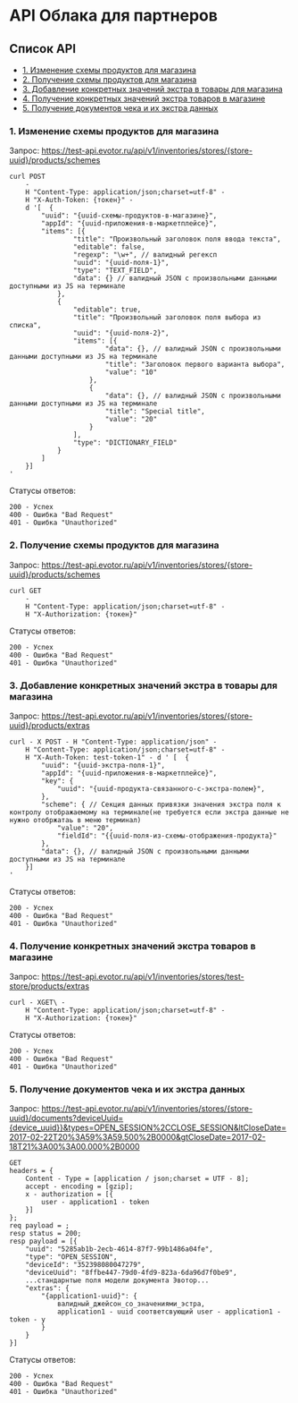 # API Облака для партнеров

## Список API
* [1. Изменение схемы продуктов для магазина](#001)
* [2. Получение схемы продуктов для магазина](#002)
* [3. Добавление конкретных значений экстра в товары для магазина](#003)
* [4. Получение конкретных значений экстра товаров в магазине](#004)
* [5. Получение документов чека и их экстра данных](#005)

<a name="001"></a>
### 1. Изменение схемы продуктов для магазина

Запрос:
https://test-api.evotor.ru/api/v1/inventories/stores/{store-uuid}/products/schemes
```
curl POST
    -
    H "Content-Type: application/json;charset=utf-8" -
    H "X-Auth-Token: {токен}" -
    d '[  {
        "uuid": "{uuid-схемы-продуктов-в-магазине}",
        "appId": "{uuid-приложения-в-маркетплейсе}",
        "items": [{
                "title": "Произвольный заголовок поля ввода текста",
                "editable": false,
                "regexp": "\w+", // валидный регексп
                "uuid": "{uuid-поля-1}",
                "type": "TEXT_FIELD",
                "data": {} // валидный JSON с произвольными данными доступными из JS на терминале
            },
            {
                "editable": true,
                "title": "Произвольный заголовок поля выбора из списка",
                "uuid": "{uuid-поля-2}",
                "items": [{
                        "data": {}, // валидный JSON с произвольными данными доступными из JS на терминале
                        "title": "Заголовок первого варианта выбора",
                        "value": "10"
                    },
                    {
                        "data": {}, // валидный JSON с произвольными данными доступными из JS на терминале
                        "title": "Special title",
                        "value": "20"
                    }
                ],
                "type": "DICTIONARY_FIELD"
            }
        ]
    }]
'
```
Статусы ответов:
```
200 - Успех 
400 - Ошибка "Bad Request"
401 - Ошибка "Unauthorized"
```

<a name="002"></a>
### 2. Получение схемы продуктов для магазина

Запрос:
https://test-api.evotor.ru/api/v1/inventories/stores/{store-uuid}/products/schemes
```
curl GET
    -
    H "Content-Type: application/json;charset=utf-8" -
    H "X-Authorization: {токен}"
```
Статусы ответов:
```
200 - Успех 
400 - Ошибка "Bad Request"
401 - Ошибка "Unauthorized"
```

<a name="003"></a>
### 3. Добавление конкретных значений экстра в товары для магазина

Запрос: https://test-api.evotor.ru/api/v1/inventories/stores/{store-uuid}/products/extras
```
curl - X POST - H "Content-Type: application/json" -
    H "Content-Type: application/json;charset=utf-8" -
    H "X-Auth-Token: test-token-1" - d ' [  {
        "uuid": "{uuid-экстра-поля-1}",
        "appId": "{uuid-приложения-в-маркетплейсе}",
        "key": {
            "uuid": "{uuid-продукта-связанного-с-экстра-полем}",
        },
        "scheme": { // Секция данных привязки значения экстра поля к контролу отображаемому на терминале(не требуется если экстра данные не нужно отобржатаь в меню терминал)
            "value": "20",
            "fieldId": "{{uuid-поля-из-схемы-отображения-продукта}"
        },
        "data": {}, // валидный JSON с произвольными данными доступными из JS на терминале
    }]
'
```
Статусы ответов:
```
200 - Успех 
400 - Ошибка "Bad Request"
401 - Ошибка "Unauthorized"
```

<a name="004"></a>
### 4. Получение конкретных значений экстра товаров в магазине

Запрос: https://test-api.evotor.ru/api/v1/inventories/stores/test-store/products/extras 
```
curl - XGET\ -
    H "Content-Type: application/json;charset=utf-8" -
    H "X-Authorization: {токен}"
```
Статусы ответов:
```
200 - Успех 
400 - Ошибка "Bad Request"
401 - Ошибка "Unauthorized"
```

<a name="005"></a>
### 5. Получение документов чека и их экстра данных

Запрос: https://test-api.evotor.ru/api/v1/inventories/stores/{store-uuid}/documents?deviceUuid={device_uuid}}&types=OPEN_SESSION%2CCLOSE_SESSION&ltCloseDate=2017-02-22T20%3A59%3A59.500%2B0000&gtCloseDate=2017-02-18T21%3A00%3A00.000%2B0000
```
GET
headers = {
    Content - Type = [application / json;charset = UTF - 8];
    accept - encoding = [gzip];
    x - authorization = [{
        user - application1 - token
    }]
};
req payload = ;
resp status = 200;
resp payload = [{
    "uuid": "5285ab1b-2ecb-4614-87f7-99b1486a04fe",
    "type": "OPEN_SESSION",
    "deviceId": "352398080047279",
    "deviceUuid": "8ffbe447-79d0-4fd9-823a-6da96d7f0be9",
    ...стандарнтые поля модели документа Эвотор...
    "extras": {
        "{application1-uuid}": {
            валидный_джейсон_со_значениями_эстра,
            application1 - uuid соответсвующий user - application1 - token - у
        }
    }
}]
```
Статусы ответов:
```
200 - Успех 
400 - Ошибка "Bad Request"
401 - Ошибка "Unauthorized"
```
